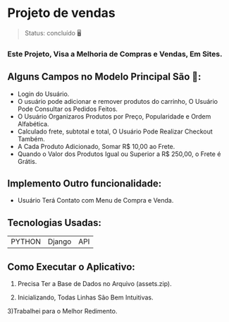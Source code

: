 <h1>Projeto de vendas</h1>

> Status: concluído  🖥️

### Este Projeto, Visa a Melhoria de Compras e Vendas, Em Sites.

## Alguns Campos no Modelo Principal São 🛒:

+ Login do Usuário.
+ O usuário pode adicionar e remover produtos do carrinho, O Usuário Pode Consultar os Pedidos Feitos.
+ O Usuário Organizaros Produtos por Preço, Popularidade e Ordem Alfabética. 
+ Calculado frete, subtotal e total, O Usuário Pode Realizar Checkout Também.
+ A Cada Produto Adicionado, Somar R$ 10,00 ao Frete.
+ Quando o Valor dos Produtos Igual ou Superior a R$ 250,00, o Frete é Grátis.


## Implemento Outro funcionalidade:

* Usuário Terá Contato com Menu de Compra e Venda.


## Tecnologias Usadas:

<table>
  <tr>
    <td>PYTHON</td>
    <td>Django</td>
    <td>API</td>
  </tr>
 
</table>

## Como Executar o Aplicativo:

1) Precisa Ter a Base de Dados no Arquivo (assets.zip).

2) Inicializando, Todas Linhas São Bem Intuitivas.

3)Trabalhei para o Melhor Redimento.
